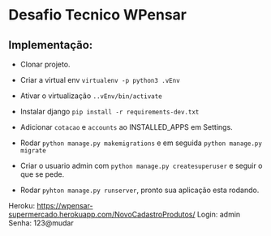 # Desafio Tecnico WPensar

## Implementação:

- Clonar projeto.
- Criar a virtual env `virtualenv -p python3 .vEnv`
- Ativar o virtualização `..vEnv/bin/activate`
- Instalar django `pip install -r requirements-dev.txt`

- Adicionar `cotacao` e `accounts` ao INSTALLED_APPS em Settings.

- Rodar `python manage.py makemigrations` e em seguida `python manage.py migrate`
- Criar o usuario admin com `python manage.py createsuperuser` e seguir o que se pede.
- Rodar `pyhton manage.py runserver`, pronto sua aplicação esta rodando.


Heroku:
https://wpensar-supermercado.herokuapp.com/NovoCadastroProdutos/
Login: admin
Senha: 123@mudar
